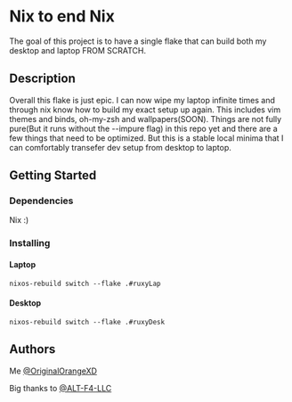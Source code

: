 # Nix to end Nix

The goal of this project is to have a single flake that can build both my desktop and laptop FROM SCRATCH.

## Description

Overall this flake is just epic. I can now wipe my laptop infinite times and through nix know how to build my exact setup up again. This includes vim themes and binds, oh-my-zsh and wallpapers(SOON). Things are not fully pure(But it runs without the --impure flag) in this repo yet and there are a few things that need to be optimized. But this is a stable local minima that I can comfortably transefer dev setup from desktop to laptop.

## Getting Started

### Dependencies

Nix :)

### Installing

#### Laptop
```nixos-rebuild switch --flake .#ruxyLap```

#### Desktop
```nixos-rebuild switch --flake .#ruxyDesk```

## Authors

Me [@OriginalOrangeXD](https://github.com/OriginalOrangeXD)

Big thanks to [@ALT-F4-LLC](https://github.com/ALT-F4-LLC/dotfiles-nixos)

